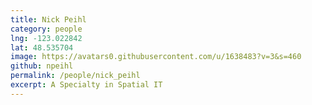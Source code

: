 ```yaml
---
title: Nick Peihl
category: people
lng: -123.022842
lat: 48.535704
image: https://avatars0.githubusercontent.com/u/1638483?v=3&s=460
github: npeihl
permalink: /people/nick_peihl
excerpt: A Specialty in Spatial IT
---
```

